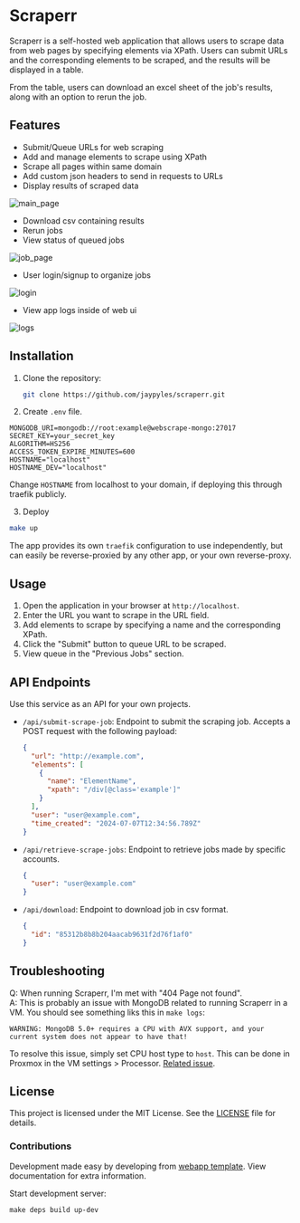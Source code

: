 # Scraperr

Scraperr is a self-hosted web application that allows users to scrape data from web pages by specifying elements via XPath. Users can submit URLs and the corresponding elements to be scraped, and the results will be displayed in a table.

From the table, users can download an excel sheet of the job's results, along with an option to rerun the job.

## Features

- Submit/Queue URLs for web scraping
- Add and manage elements to scrape using XPath
- Scrape all pages within same domain
- Add custom json headers to send in requests to URLs
- Display results of scraped data

![main_page](https://github.com/jaypyles/www-scrape/blob/master/docs/main_page.png)

- Download csv containing results
- Rerun jobs
- View status of queued jobs

![job_page](https://github.com/jaypyles/www-scrape/blob/master/docs/job_page.png)

- User login/signup to organize jobs

![login](https://github.com/jaypyles/www-scrape/blob/master/docs/login.png)

- View app logs inside of web ui

![logs](https://github.com/jaypyles/www-scrape/blob/master/docs/logs_page.png)

## Installation

1. Clone the repository:

   ```sh
   git clone https://github.com/jaypyles/scraperr.git

   ```

2. Create `.env` file.

```
MONGODB_URI=mongodb://root:example@webscrape-mongo:27017
SECRET_KEY=your_secret_key
ALGORITHM=HS256
ACCESS_TOKEN_EXPIRE_MINUTES=600
HOSTNAME="localhost"
HOSTNAME_DEV="localhost"
```

Change `HOSTNAME` from localhost to your domain, if deploying this through traefik publicly.

3. Deploy

```sh
make up
```

The app provides its own `traefik` configuration to use independently, but can easily be reverse-proxied by any other app, or your own reverse-proxy.

## Usage

1. Open the application in your browser at `http://localhost`.
2. Enter the URL you want to scrape in the URL field.
3. Add elements to scrape by specifying a name and the corresponding XPath.
4. Click the "Submit" button to queue URL to be scraped.
5. View queue in the "Previous Jobs" section.

## API Endpoints

Use this service as an API for your own projects.

- `/api/submit-scrape-job`: Endpoint to submit the scraping job. Accepts a POST request with the following payload:

  ```json
  {
    "url": "http://example.com",
    "elements": [
      {
        "name": "ElementName",
        "xpath": "/div[@class='example']"
      }
    ],
    "user": "user@example.com",
    "time_created": "2024-07-07T12:34:56.789Z"
  }
  ```

- `/api/retrieve-scrape-jobs`: Endpoint to retrieve jobs made by specific accounts.

  ```json
  {
    "user": "user@example.com"
  }
  ```

- `/api/download`: Endpoint to download job in csv format.
  ```json
  {
    "id": "85312b8b8b204aacab9631f2d76f1af0"
  }
  ```

## Troubleshooting

Q: When running Scraperr, I'm met with "404 Page not found".  
A: This is probably an issue with MongoDB related to running Scraperr in a VM. You should see something liks this in `make logs`:

```
WARNING: MongoDB 5.0+ requires a CPU with AVX support, and your current system does not appear to have that!
```

To resolve this issue, simply set CPU host type to `host`. This can be done in Proxmox in the VM settings > Processor. [Related issue](https://github.com/jaypyles/Scraperr/issues/9).

## License

This project is licensed under the MIT License. See the [LICENSE](LICENSE) file for details.

### Contributions

Development made easy by developing from [webapp template](https://github.com/jaypyles/webapp-template). View documentation for extra information.

Start development server:

`make deps build up-dev`
